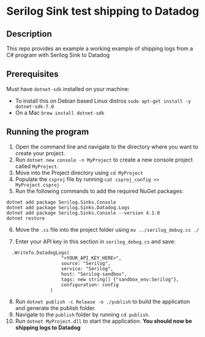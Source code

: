 
# Serilog Sink test shipping to Datadog

## Description
This repo provides an example a working example of shipping logs from a C# program with Serilog Sink to Datadog

## Prerequisites

Must have `dotnet-sdk` installed on your machine:
* To install this on Debian based Linux distros
```sudo apt-get install -y dotnet-sdk-7.0```
* On a Mac
```brew install dotnet-sdk```

## Running the program

1. Open the command line and navigate to the directory where you want to create your project.
2. Run `dotnet new console -n MyProject` to create a new console project called `MyProject`.
3. Move into the Project directory using `cd MyProject`
4. Populate the `csproj` file by running `cat csproj_config >> MyProject.csproj`
5. Run the following commands to add the required NuGet packages:

```
dotnet add package Serilog.Sinks.Console
dotnet add package Serilog.Sinks.Datadog.Logs
dotnet add package Serilog.Sinks.Console --version 4.1.0
dotnet restore
```

6. Move the `.cs` file into the project folder using `mv ../serilog_debug.cs ./`

7. Enter your API key in this section in `serilog_debug.cs` and save:
```
  .WriteTo.DatadogLogs(
                    "<YOUR_API_KEY_HERE>",
                    source: "Serilog",
                    service: "Serilog",
                    host: "Serilog-sandbox",
                    tags: new string[] {"sandbox_env:Serilog"},
                    configuration: config
                )
```
8. Run `dotnet publish -c Release -o ./publish` to build the application and generate the publish folder.
9. Navigate to the `publish` folder by running `cd publish`.
10. Run `dotnet MyProject.dll` to start the application.
**You should now be shipping logs to Datadog**

